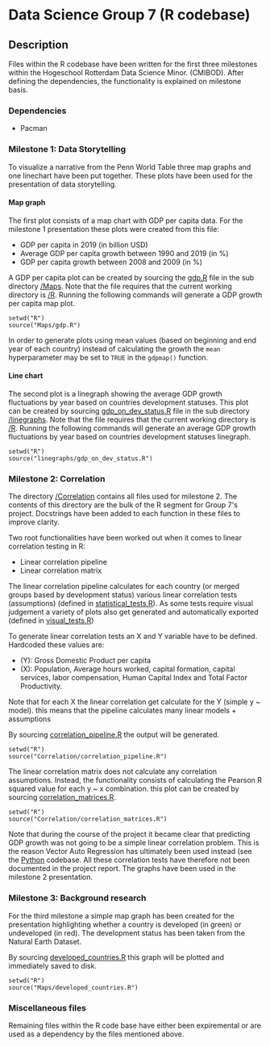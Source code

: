 # Data Science Group 7 (R codebase)
## Description

Files within the R codebase have been written for the first three milestones within the Hogeschool Rotterdam Data Science Minor. (CMIBOD). After defining the dependencies, the functionality is explained on milestone basis.

### Dependencies

* Pacman 

### Milestone 1: Data Storytelling
To visualize a narrative from the Penn World Table three map graphs and one linechart have been put together. These plots have been used for the presentation of data storytelling.
#### Map graph
The first plot consists of a map chart with GDP per capita data. 
For the milestone 1 presentation these plots were created from this file:
- GDP per capita in 2019 (in billion USD)
- Average GDP per capita growth between 1990 and 2019 (in %)
- GDP per capita growth between 2008 and 2009 (in %)

A GDP per capita plot can be created by sourcing the 
[gdp.R](Maps/gdp.R) file in the sub directory [/Maps](Maps). Note that the file requires that the current working directory is [/R](/R).
Running the following commands will generate a GDP growth per capita map plot. 

```
setwd("R")
source("Maps/gdp.R")
```

In order to generate plots using mean values (based on beginning and end year of each country) instead of calculating the growth the `mean` hyperparameter may be set to `TRUE` in the `gdpmap()` function.

#### Line chart
The second plot is a linegraph showing the average GDP growth fluctuations by year based on countries development statuses. This plot can be created by sourcing [gdp_on_dev_status.R](linegraphs/gdp_on_dev_status.R) file in the sub directory [/linegraphs](linegraphs). Note that the file requires that the current working directory is [/R](/R).
Running the following commands will generate an average GDP growth fluctuations by year based on countries development statuses linegraph.

```
setwd("R")
source("linegraphs/gdp_on_dev_status.R")
```
### Milestone 2: Correlation 

The directory [/Correlation](Correlation) contains all files used for milestone 2. The contents of this directory are the bulk of the R segment for Group 7's project. Docstrings have been added to each function in these files to improve clarity.

Two root functionalities have been worked out when it comes to linear correlation testing in R:
- Linear correlation pipeline
- Linear correlation matrix

The linear correlation pipeline calculates for each country  (or merged groups based by development status) various linear correlation tests (assumptions) (defined in [statistical_tests.R](Correlation/statistical_tests.R)). As some tests require visual judgement a variety of plots also get generated and automatically exported (defined in [visual_tests.R](Correlation/visual_tests.R))

To generate linear correlation tests an X and Y variable have to be defined. Hardcoded these values are:
- (Y): Gross Domestic Product per capita
- (X): Population, Average hours worked, capital formation, capital services, labor compensation, Human Capital Index and Total Factor Productivity.

Note that for each X the linear correlation get calculate for the Y (simple y ~ model). this means that the pipeline calculates many linear models + assumptions

By sourcing [correlation_pipeline.R](Correlation/correlation_pipeline.R) the output will be generated.

```
setwd("R")
source("Correlation/correlation_pipeline.R")
```

The linear correlation matrix does not calculate any correlation assumptions. Instead, the functionality consists of calculating the Pearson R squared value for each y ~ x combination. this plot can be created by sourcing [correlation_matrices.R](Correlation/correlation_matrices.R).

```
setwd("R")
source("Correlation/correlation_matrices.R")
```
Note that during the course of the project it became clear that predicting GDP growth was not going to be a simple linear correlation problem. This is the reason Vector Auto Regression has ultimately been used instead (see the [Python](../Python) codebase. All these correlation tests have therefore not been documented in the project report. The graphs have been used in the milestone 2 presentation.

### Milestone 3: Background research 
 
 For the third milestone a simple map graph has been created for the presentation highlighting whether a country is developed (in green) or undeveloped (in red). The development status has been taken from the Natural Earth Dataset.

 By sourcing [developed_countries.R](Maps/developed_countries.R) this graph will be plotted and immediately saved to disk.

```
setwd("R")
source("Maps/developed_countries.R")
```

### Miscellaneous files
Remaining files within the R code base have either been expiremental or are used as a dependency by the files mentioned above.